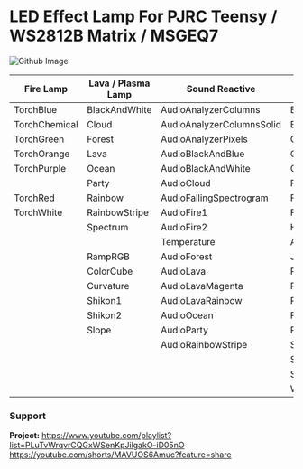 # LED Effect Lamp For PJRC Teensy / WS2812B Matrix / MSGEQ7
![Github Image](https://user-images.githubusercontent.com/77110859/126079820-e466e626-3ed6-4a38-a151-e06197d52e65.png)

| Fire Lamp                         | Lava / Plasma Lamp            | Sound Reactive            | Other Effects         |
| --------------------------------- | ----------------------------- | ------------------------- | --------------------- |
| TorchBlue						              | BlackAndWhite   		          | AudioAnalyzerColumns	    | BlackAndWhiteNoise|
| TorchChemical					            | Cloud                         | AudioAnalyzerColumnsSolid | BPM|
| TorchGreen					              | Forest			                  | AudioAnalyzerPixels			  | CloudTwinkles|
| TorchOrange					              | Lava				                  | AudioBlackAndBlue         | ColorWaves|
| TorchPurple					              | Ocean				                  | AudioBlackAndWhite        | Confetti|
|                                   | Party	                        | AudioCloud                | Fire2012WithPalette|
| TorchRed					                | Rainbow	                      | AudioFallingSpectrogram   | Fireflies|
| TorchWhite					              | RainbowStripe			            | AudioFire1                | FireNoise|
|								                    | Spectrum		                  | AudioFire2                | HueCycle|
|               |								    | Temperature		                | AudioFire3                | IncandescentTwinkles|
|                                   | RampRGB                       | AudioForest               | Juggle|
|                                   | ColorCube                     | AudioLava                 | Pride|
|                                   | Curvature                     | AudioLavaMagenta          | Pulse|
|                                   | Shikon1                       | AudioLavaRainbow          | Rainbow|
|                                   | Shikon2                       | AudioOcean                | RainbowTwinkles|
|                                   | Slope                         | AudioParty                | RainbowWithGlitter|
|                                   |                               | AudioRainbowStripe        | SolidColor|
|                                   |                               |                           | Sinelon|
|                                   |                               |                           | SnowTwinkles|
|                                   |                               |                           | Wave|

### Support
**Project:** https://www.youtube.com/playlist?list=PLuTvWrqvrCQGxWSenKpJilgakO-iD05nO
https://youtube.com/shorts/MAVUOS6Amuc?feature=share
